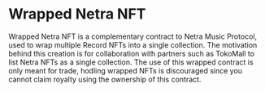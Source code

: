 # Wrapped Netra NFT

Wrapped Netra NFT is a complementary contract to Netra Music Protocol, used to wrap multiple Record NFTs into a single collection. The motivation behind this creation is for collaboration with partners such as TokoMall to list Netra NFTs as a single collection. The use of this wrapped contract is only meant for trade,  hodling wrapped NFTs is discouraged since you cannot claim royalty using the ownership of this contract.
